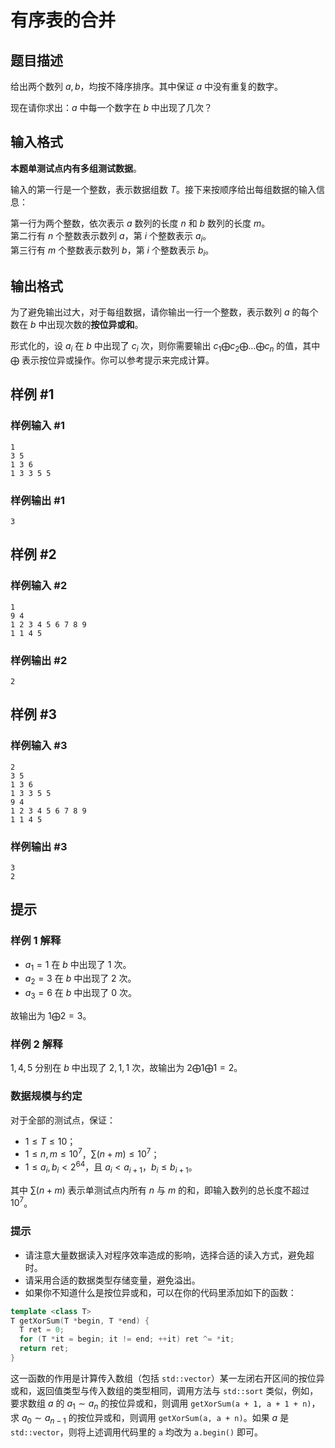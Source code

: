 # 有序表的合并

## 题目描述

给出两个数列 $a, b$，均按不降序排序。其中保证 $a$ 中没有重复的数字。

现在请你求出：$a$ 中每一个数字在 $b$ 中出现了几次？

## 输入格式

**本题单测试点内有多组测试数据**。

输入的第一行是一个整数，表示数据组数 $T$。接下来按顺序给出每组数据的输入信息：

第一行为两个整数，依次表示 $a$ 数列的长度 $n$ 和 $b$ 数列的长度 $m$。  
第二行有 $n$ 个整数表示数列 $a$，第 $i$ 个整数表示 $a_i$。  
第三行有 $m$ 个整数表示数列 $b$，第 $i$ 个整数表示 $b_i$。

## 输出格式

为了避免输出过大，对于每组数据，请你输出一行一个整数，表示数列 $a$ 的每个数在 $b$ 中出现次数的**按位异或和**。

形式化的，设 $a_i$ 在 $b$ 中出现了 $c_i$ 次，则你需要输出 $c_1 \bigoplus c_2 \bigoplus \dots \bigoplus c_n$ 的值，其中 $\bigoplus$ 表示按位异或操作。你可以参考提示来完成计算。

## 样例 #1

### 样例输入 #1
```
1
3 5
1 3 6
1 3 3 5 5
```

### 样例输出 #1

```
3
```

## 样例 #2

### 样例输入 #2
```
1
9 4
1 2 3 4 5 6 7 8 9
1 1 4 5
```

### 样例输出 #2

```
2
```

## 样例 #3

### 样例输入 #3
```
2
3 5
1 3 6
1 3 3 5 5
9 4
1 2 3 4 5 6 7 8 9
1 1 4 5
```

### 样例输出 #3

```
3
2
```

## 提示

### 样例 1 解释

- $a_1 = 1$ 在 $b$ 中出现了 $1$ 次。
- $a_2 = 3$ 在 $b$ 中出现了 $2$ 次。
- $a_3 = 6$ 在 $b$ 中出现了 $0$ 次。

故输出为 $1 \bigoplus 2 = 3$。

### 样例 2 解释

$1, 4, 5$ 分别在 $b$ 中出现了 $2, 1, 1$ 次，故输出为 $2 \bigoplus 1 \bigoplus 1 = 2$。

### 数据规模与约定

对于全部的测试点，保证：
- $1 \leq T \leq 10$；
- $1 \leq n, m \leq 10^7$，$\sum (n + m) \leq  10^7$；
- $1 \leq a_i, b_i < 2^{64}$，且 $a_i < a_{i + 1}$，$b_i \leq b_{i + 1}$。

其中 $\sum (n+m)$ 表示单测试点内所有 $n$ 与 $m$ 的和，即输入数列的总长度不超过 $10^7$。

### 提示

- 请注意大量数据读入对程序效率造成的影响，选择合适的读入方式，避免超时。
- 请采用合适的数据类型存储变量，避免溢出。
- 如果你不知道什么是按位异或和，可以在你的代码里添加如下的函数：

```cpp
template <class T>
T getXorSum(T *begin, T *end) {
  T ret = 0;
  for (T *it = begin; it != end; ++it) ret ^= *it;
  return ret;
}
```
这一函数的作用是计算传入数组（包括 `std::vector`）某一左闭右开区间的按位异或和，返回值类型与传入数组的类型相同，调用方法与 `std::sort` 类似，例如，要求数组 $a$ 的 $a_1 \sim a_n$ 的按位异或和，则调用 `getXorSum(a + 1, a + 1 + n)`，求 $a_0 \sim a_{n - 1}$ 的按位异或和，则调用 `getXorSum(a, a + n)`。如果 $a$ 是 `std::vector`，则将上述调用代码里的 `a` 均改为 `a.begin()` 即可。

